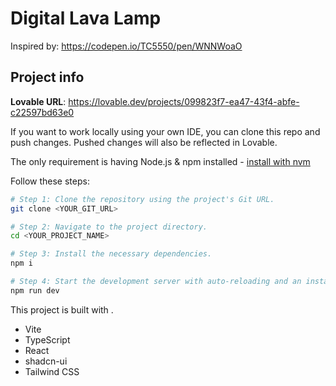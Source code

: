 # Digital Lava Lamp

Inspired by: https://codepen.io/TC5550/pen/WNNWoaO

## Project info

**Lovable URL**: https://lovable.dev/projects/099823f7-ea47-43f4-abfe-c22597bd63e0

If you want to work locally using your own IDE, you can clone this repo and push changes. Pushed changes will also be reflected in Lovable.

The only requirement is having Node.js & npm installed - [install with nvm](https://github.com/nvm-sh/nvm#installing-and-updating)

Follow these steps:

```sh
# Step 1: Clone the repository using the project's Git URL.
git clone <YOUR_GIT_URL>

# Step 2: Navigate to the project directory.
cd <YOUR_PROJECT_NAME>

# Step 3: Install the necessary dependencies.
npm i

# Step 4: Start the development server with auto-reloading and an instant preview.
npm run dev
```

This project is built with .

- Vite
- TypeScript
- React
- shadcn-ui
- Tailwind CSS
